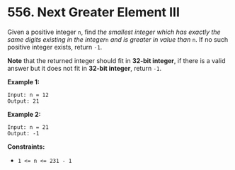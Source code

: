 # 556. Next Greater Element III

Given a positive integer `n`, find *the smallest integer which has exactly the same digits existing in the integer*`n` *and is greater in value than* `n`. If no such positive integer exists, return `-1`.

**Note** that the returned integer should fit in **32-bit integer**, if there is a valid answer but it does not fit in **32-bit integer**, return `-1`.

 

**Example 1:**

```
Input: n = 12
Output: 21
```

**Example 2:**

```
Input: n = 21
Output: -1
```

 

**Constraints:**

- `1 <= n <= 231 - 1`

